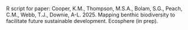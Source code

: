 R script for paper: Cooper, K.M., Thompson, M.S.A., Bolam, S.G., Peach, C.M., Webb, T.J., Downie, A-L. 2025. Mapping benthic biodiversity to facilitate future sustainable development. Ecosphere (in prep).
